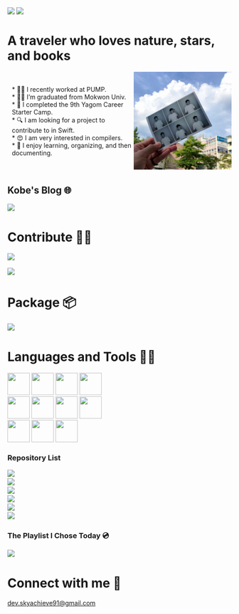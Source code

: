 <!DOCTYPE html>
<html lang="en">
<head>
    <meta charset="UTF-8">
    <meta name="viewport" content="width=device-width, initial-scale=1.0">
    <link rel="stylesheet" href="https://cdn.jsdelivr.net/gh/devicons/devicon@v2.15.1/devicon.min.css">      
</head>
<body>      
    <a href="https://hits.seeyoufarm.com"><img src="https://hits.seeyoufarm.com/api/count/incr/badge.svg?url=https%3A%2F%2Fgithub.com%2FdevKobe24&count_bg=%23FFB03A&title_bg=%23191818&icon=sat-dot-1.svg&icon_color=%23EF8D09&title=hits&edge_flat=false"/></a>         
    <img src=https://capsule-render.vercel.app/api?type=venom&color=gradient&customColorList=0,2,2,5,30&height=300&section=header&text=HELLO%20I'M%20KOBE&fontSize=90>
    <h1>A traveler who loves nature, stars, and books</h1>
    <img src="https://github.com/devKobe24/images/blob/main/summer_kobe_20.JPG?raw=true" width=220 height=220 alt="한여름의나." align="right"><br>
    <p style="margin-left:10px;">
        * 🧑‍💻 I recently worked at PUMP.<br>
        * 👨‍🎓 I’m graduated from Mokwon Univ.<br>
        * 🐻 I completed the 9th Yagom Career Starter Camp.<br>
        * 🔍 I am looking for a project to contribute to in Swift.<br>
        * 😍 I am very interested in compilers.<br>
        * 📝 I enjoy learning, organizing, and then documenting.<br>
        <br>
        <br>
    </p>
    <p style="margin-left:10px;">
        <h2>Kobe's Blog 🌐</h2>
    </p>
    <a href="https://www.devkobe24.com/">
        <img src="https://img.shields.io/badge/Kobe's Blog-000000?style=for-the-badge&logo=aseprite&logoColor=white">
    </a>
    <p style="margin-left:10px;">
        <h1>Contribute 🧑‍💻</h1>
    </p>
    <a href="https://github.com/daveverwer/iOSDevDirectory/pulls?q=is%3Apr+is%3Aclosed+author%3AdevKobe24">
        <img src="https://img.shields.io/badge/iOS Dev Directory-000000?style=for-the-badge&logo=aseprite&logoColor=white">
    </a>
    <p>
    <a href="https://github.com/gyoogle/tech-interview-for-developer/pulls?q=is%3Apr+is%3Aclosed+author%3AdevKobe24">
        <img src="https://img.shields.io/badge/tech interview for developer-000000?style=for-the-badge&logo=aseprite&logoColor=white">
    </a>
    </p>
     <p style="margin-left:10px;">
        <h1>Package 📦</h1>
    </p>
    <a href="https://swiftpackageindex.com/devKobe24/UIKobeKit">
        <img src="https://img.shields.io/badge/UIKobekit-BE2323?style=for-the-badge&logo=ebox&logoColor=white">
    </a>
    <p style="margin-left:10px;">
        <h1>Languages and Tools 🧑‍💻</h1>
    </p>  
    <p>
        <img src="https://cdn.jsdelivr.net/gh/devicons/devicon/icons/java/java-original.svg" width=50px height=50px/>  
        <img src="https://cdn.jsdelivr.net/gh/devicons/devicon/icons/swift/swift-original.svg" width=50px height=50px/>
        <img src="https://cdn.jsdelivr.net/gh/devicons/devicon/icons/cplusplus/cplusplus-plain.svg" width=50px height=50px/>
        <img src="https://cdn.jsdelivr.net/gh/devicons/devicon/icons/javascript/javascript-plain.svg" width=50px height=50px/><br>
        <img src="https://cdn.jsdelivr.net/gh/devicons/devicon/icons/nodejs/nodejs-original.svg" width=50px height=50px/>
        <img src="https://cdn.jsdelivr.net/gh/devicons/devicon/icons/html5/html5-original.svg" width=50px height=50px/>
        <img src="https://cdn.jsdelivr.net/gh/devicons/devicon/icons/css3/css3-original.svg" width=50px height=50px/>
        <img src="https://cdn.jsdelivr.net/gh/devicons/devicon/icons/mysql/mysql-original.svg" width=50px height=50px/><br>
        <img src="https://cdn.jsdelivr.net/gh/devicons/devicon/icons/xcode/xcode-plain.svg" width=50px height=50px/>
        <img src="https://cdn.jsdelivr.net/gh/devicons/devicon/icons/vscode/vscode-original.svg" width=50px height=50px/>
        <img src="https://cdn.jsdelivr.net/gh/devicons/devicon/icons/intellij/intellij-original.svg" width=50px height=50px/>
    </p>
    <p style="margin-left:10px;">
        <h3>Repository List</h3>
        <a href="https://github.com/devKobe24/iOSDevLinksCollectionByBMC">
            <img src="https://img.shields.io/badge/iOS Dev Links Collection-181717?style=for-the-badge&logo=github&logoColor=white"><br>
        </a>
        <a href="https://github.com/devKobe24/web_Study">
            <img src="https://img.shields.io/badge/Web Study-181717?style=for-the-badge&logo=github&logoColor=white"><br>
        </a>
        <a href="https://github.com/devKobe24/SwiftDeepDive">
            <img src="https://img.shields.io/badge/Swift Deep Dive-181717?style=for-the-badge&logo=github&logoColor=white"><br>
        </a>
        <a href="https://github.com/devKobe24/cppDeepDive">
            <img src="https://img.shields.io/badge/Cpp Deep Dive-181717?style=for-the-badge&logo=github&logoColor=white"><br>
        </a>
        <a href="https://github.com/devKobe24/UIKobeKit">
            <img src="https://img.shields.io/badge/UIKobeKit-181717?style=for-the-badge&logo=github&logoColor=white"><br>
        </a>
        <a href="https://github.com/devKobe24/TIL">
            <img src="https://img.shields.io/badge/TIL-181717?style=for-the-badge&logo=github&logoColor=white"><br>
        </a>
    </p>
    <p style="margin-left:10px;">
        <h3>The Playlist I Chose Today 💿</h3>
        <a href="https://youtu.be/Vsw-ujh9I3c?si=fyfGVM-LBJ5UhbVg">
            <img src="https://img.shields.io/badge/youtube-FF0000?style=for-the-badge&logo=youtube&logoColor=white"><br>
        </a>
    </p>
    <p style="margin-left:10px;">
        <h1>Connect with me 🤝</h1>
        <a href="mailto:dev.skyachieve91@gmail.com">dev.skyachieve91@gmail.com</a>
    </p>
</body>
</html>

         







